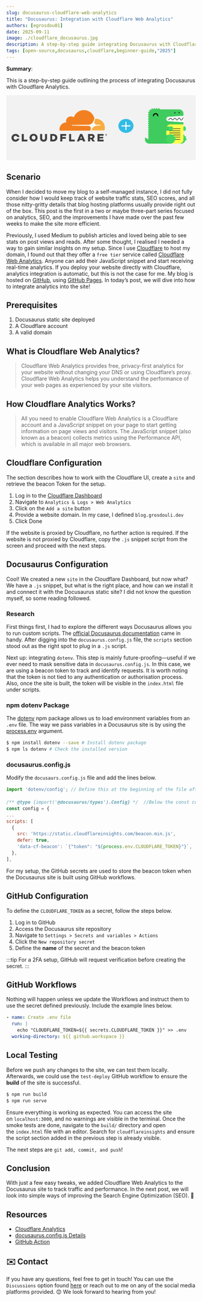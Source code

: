 ```yaml
---
slug: docusaurus-cloudflare-web-analytics
title: "Docusaurus: Integration with Cloudflare Web Analytics"
authors: [egrosdou01]
date: 2025-09-11
image: ./cloudflare_docusaurus.jpg
description: A step-by-step guide integrating Docusaurus with Cloudflare Web Analytics.
tags: [open-source,docusaurus,cloudflare,beginner-guide,"2025"]
---
```


**Summary**:

This is a step-by-step guide outlining the process of integrating Docusaurus with Cloudflare Analytics.
<!--truncate-->
![title image reading "Cloudflare and Docusaurus"](cloudflare_docusaurus.jpg)

## Scenario

When I decided to move my blog to a self-managed instance, I did not fully consider how I would keep track of website traffic stats, SEO scores, and all those nitty-gritty details that blog hosting platforms usually provide right out of the box. This post is the first in a two or maybe three-part series focused on analytics, SEO, and the improvements I have made over the past few weeks to make the site more efficient.

Previously, I used Medium to publish articles and loved being able to see stats on post views and reads. After some thought, I realised I needed a way to gain similar insights on my setup. Since I use [Cloudflare](https://www.cloudflare.com/en-gb/) to host my domain, I found out that they offer a `free tier` service called [Cloudflare Web Analytics](https://www.cloudflare.com/en-gb/web-analytics/). Anyone can add their JavaScript snippet and start receiving real-time analytics. If you deploy your website  directly with Cloudflare, analytics integration is automatic, but this is not the case for me. My blog is hosted on [GitHub](https://github.com/), using [GitHub Pages](https://docs.github.com/en/pages). In today’s post, we will dive into how to integrate analytics into the site!

## Prerequisites

1. Docusaurus static site deployed
1. A Cloudflare account
1. A valid domain

## What is Cloudflare Web Analytics?

> Cloudflare Web Analytics provides free, privacy-first analytics for your website without changing your DNS or using Cloudflare’s proxy. Cloudflare Web Analytics helps you understand the performance of your web pages as experienced by your site visitors.

## How Cloudflare Analytics Works?

> All you need to enable Cloudflare Web Analytics is a Cloudflare account and a JavaScript snippet on your page to start getting information on page views and visitors. The JavaScript snippet (also known as a beacon) collects metrics using the Performance API, which is available in all major web browsers.

## Cloudflare Configuration

The section describes how to work with the Cloudflare UI, create a `site` and retrieve the beacon Token for the setup.

1. Log in to the [Cloudflare Dashboard](https://dash.cloudflare.com/)
1. Navigate to `Analytics & Logs > Web Analytics`
1. Click on the `Add a site` button
1. Provide a website domain. In my case, I defined `blog.grosdouli.dev`
1. Click Done

If the website is proxied by Cloudflare, no further action is required. If the website is not proxied by Cloudflare, copy the `.js` snippet script from the screen and proceed with the next steps.

## Docusaurus Configuration

Cool! We created a new `site` in the Cloudflare Dashboard, but now what? We have a `.js` snippet, but what is the right place, and how can we install it and connect it with the Docusaurus static site? I did not know the question myself, so some reading followed.

### Research

First things first, I had to explore the different ways Docusaurus allows you to run custom scripts. The [official Docusaurus documentation](https://docusaurus.io/docs/api/docusaurus-config#scripts) came in handy. After digging into the `docusaurus.config.js` file, the `scripts` section stood out as the right spot to plug in a `.js` script.

Next up: integrating `dotenv`. This step is mainly future-proofing—useful if we ever need to mask sensitive data in `docusaurus.config.js`. In this case, we are using a beacon token to track and identify requests. It is worth noting that the token is not tied to any authentication or authorisation process. Also, once the site is built, the token will be visible in the `index.html` file under scripts.

### npm dotenv Package

The [dotenv](https://www.npmjs.com/package/dotenv) npm package allows us to load environment variables from an `.env` file. The way we pass variables in a Docusaurus site is by using the [process.env](https://docusaurus.io/docs/deployment#using-environment-variables) argument.

```bash
$ npm install dotenv --save # Install dotenv package
$ npm ls dotenv # Check the installed version
```

### docusaurus.config.js

Modify the `docusaurs.config.js` file and add the lines below.

```js
import 'dotenv/config'; // Define this at the beginning of the file after the initial import

/** @type {import('@docusaurus/types').Config} */  //Below the const config = { section add the scrips section
const config = {
...
scripts: [
  {
    src: 'https://static.cloudflareinsights.com/beacon.min.js',
    defer: true,
    'data-cf-beacon': `{"token": "${process.env.CLOUDFLARE_TOKEN}"}`,
  },
],
```

For my setup, the GitHub secrets are used to store the beacon token when the Docusaurus site is built using GitHub workflows.

## GitHub Configuration

To define the `CLOUDFLARE_TOKEN` as a secret, follow the steps below.

1. Log in to GitHub
1. Access the Docusaurus site repository
1. Navigate to `Settings > Secrets and variables > Actions`
1. Click the `New repository secret`
1. Define the **name** of the secret and the beacon token

:::tip
For a 2FA setup, GitHub will request verification before creating the secret.
:::

## GitHub Workflows

Nothing will happen unless we update the Workflows and instruct them to use the secret defined previously. Include the example lines below.

```yaml
- name: Create .env file
  run: |
    echo "CLOUDFLARE_TOKEN=${{ secrets.CLOUDFLARE_TOKEN }}" >> .env
  working-directory: ${{ github.workspace }}
```

## Local Testing

Before we push any changes to the site, we can test them locally. Afterwards, we could use the `test-deploy` GitHub workflow to ensure the **build** of the site is successful.

```bash
$ npm run build
$ npm run serve
```

Ensure everything is working as expected. You can access the site on `localhost:3000`, and no warnings are visible in the terminal. Once the smoke tests are done, navigate to the `build/` directory and open the `index.html` file with an editor. Search for `cloudflareinsights` and ensure the script section added in the previous step is already visible.

The next steps are `git add, commit, and push`!

## Conclusion

With just a few easy tweaks, we added Cloudflare Web Analytics to the Docusaurus site to track traffic and performance. In the next post, we will look into simple ways of improving the Search Engine Optimization (SEO). 🚀

## Resources

- [Cloudflare Analytics](https://www.cloudflare.com/en-gb/application-services/products/analytics/)
- [docusaurus.config.js Details](https://docusaurus.io/docs/api/docusaurus-config)
- [GitHub Action](https://docs.github.com/en/actions/how-tos/write-workflows/choose-what-workflows-do/use-secrets)

## ✉️ Contact

If you have any questions, feel free to get in touch! You can use the `Discussions` option found [here](https://github.com/egrosdou01/blog.grosdouli.dev/discussions) or reach out to me on any of the social media platforms provided. 😊 We look forward to hearing from you!
